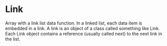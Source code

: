 # Link
Array with a link list data function. In a linked list, each data item is embedded in a link. A link is an object of a class called something like Link. Each Link object contains a reference (usually called next) to the next link in the list.

